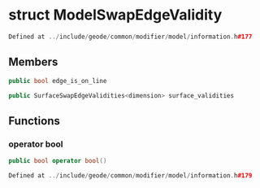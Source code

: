 # struct ModelSwapEdgeValidity

```cpp
Defined at ../include/geode/common/modifier/model/information.h#177
```

## Members

```cpp
public bool edge_is_on_line

```

```cpp
public SurfaceSwapEdgeValidities<dimension> surface_validities

```



## Functions

### operator bool

```cpp
public bool operator bool()
```

```cpp
Defined at ../include/geode/common/modifier/model/information.h#179
```



